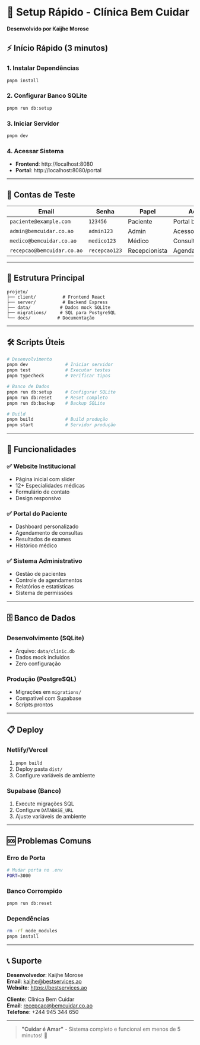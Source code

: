 # 🚀 Setup Rápido - Clínica Bem Cuidar

**Desenvolvido por Kaijhe Morose**

## ⚡ Início Rápido (3 minutos)

### 1. Instalar Dependências

```bash
pnpm install
```

### 2. Configurar Banco SQLite

```bash
pnpm run db:setup
```

### 3. Iniciar Servidor

```bash
pnpm dev
```

### 4. Acessar Sistema

- **Frontend**: http://localhost:8080
- **Portal**: http://localhost:8080/portal

---

## 🔐 Contas de Teste

| Email                      | Senha         | Papel         | Acesso           |
| -------------------------- | ------------- | ------------- | ---------------- |
| `paciente@example.com`     | `123456`      | Paciente      | Portal básico    |
| `admin@bemcuidar.co.ao`    | `admin123`    | Admin         | Acesso total     |
| `medico@bemcuidar.co.ao`   | `medico123`   | Médico        | Consultas/Exames |
| `recepcao@bemcuidar.co.ao` | `recepcao123` | Recepcionista | Agendamentos     |

---

## 📁 Estrutura Principal

```
projeto/
├── client/          # Frontend React
├── server/          # Backend Express
├── data/           # Dados mock SQLite
├── migrations/     # SQL para PostgreSQL
└── docs/          # Documentação
```

---

## 🛠️ Scripts Úteis

```bash
# Desenvolvimento
pnpm dev              # Iniciar servidor
pnpm test             # Executar testes
pnpm typecheck        # Verificar tipos

# Banco de Dados
pnpm run db:setup     # Configurar SQLite
pnpm run db:reset     # Reset completo
pnpm run db:backup    # Backup SQLite

# Build
pnpm build            # Build produção
pnpm start            # Servidor produção
```

---

## 🌟 Funcionalidades

### ✅ Website Institucional

- Página inicial com slider
- 12+ Especialidades médicas
- Formulário de contato
- Design responsivo

### ✅ Portal do Paciente

- Dashboard personalizado
- Agendamento de consultas
- Resultados de exames
- Histórico médico

### ✅ Sistema Administrativo

- Gestão de pacientes
- Controle de agendamentos
- Relatórios e estatísticas
- Sistema de permissões

---

## 🗄️ Banco de Dados

### Desenvolvimento (SQLite)

- Arquivo: `data/clinic.db`
- Dados mock incluídos
- Zero configuração

### Produção (PostgreSQL)

- Migrações em `migrations/`
- Compatível com Supabase
- Scripts prontos

---

## 📋 Deploy

### Netlify/Vercel

1. `pnpm build`
2. Deploy pasta `dist/`
3. Configure variáveis de ambiente

### Supabase (Banco)

1. Execute migrações SQL
2. Configure `DATABASE_URL`
3. Ajuste variáveis de ambiente

---

## 🆘 Problemas Comuns

### Erro de Porta

```bash
# Mudar porta no .env
PORT=3000
```

### Banco Corrompido

```bash
pnpm run db:reset
```

### Dependências

```bash
rm -rf node_modules
pnpm install
```

---

## 📞 Suporte

**Desenvolvedor**: Kaijhe Morose  
**Email**: kaijhe@bestservices.ao  
**Website**: https://bestservices.ao

**Cliente**: Clínica Bem Cuidar  
**Email**: recepcao@bemcuidar.co.ao  
**Telefone**: +244 945 344 650

---

> **"Cuidar é Amar"** - Sistema completo e funcional em menos de 5 minutos! 🎉
